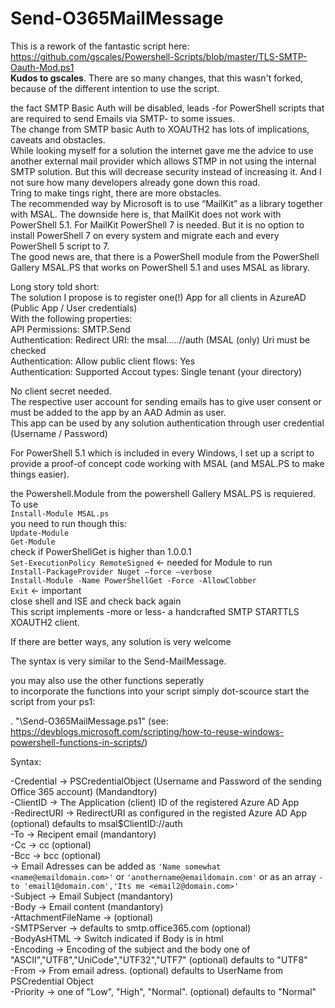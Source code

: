 # Send-O365MailMessage
  
This is a rework of the fantastic script here: https://github.com/gscales/Powershell-Scripts/blob/master/TLS-SMTP-Oauth-Mod.ps1  
**Kudos to gscales**. 
There are so many changes, that this wasn't forked, because of the different intention to use the script.  
  
the fact SMTP Basic Auth will be disabled, leads -for PowerShell scripts that are required to send Emails via SMTP- to some issues.  
The change from SMTP basic Auth to XOAUTH2 has lots of implications, caveats and obstacles.  
While looking myself for a solution the internet gave me the advice to use another external mail provider which allows STMP  in not using the internal SMTP solution. But this will decrease security instead of increasing it. And I not sure how many developers already gone down this road.  
Tring to make tings right, there are more obstacles.  
The recommended way by Microsoft is to use “MailKit” as a library together with MSAL. The downside here is, that MailKit does not work with PowerShell 5.1. For MailKit PowerShell 7 is needed. But it is no option to install PowerShell 7 on every system and migrate each and every PowerShell 5 script to 7.  
The good news are, that there is a PowerShell module from the PowerShell Gallery MSAL.PS that works on PowerShell 5.1 and uses MSAL as library.  
  
Long story told short:  
The solution I propose is to register one(!) App for all clients in AzureAD (Public App / User credentials)  
With the following properties:  
API Permissions: SMTP.Send  
Authentication: Redirect URI: the msal.....//auth (MSAL (only) Uri must be checked  
Authentication: Allow public client flows: Yes  
Authentication: Supported Accout types: Single tenant (your directory)  
  
No client secret needed.  
The respective user account for sending emails has to give user consent or must be added to the app by an AAD Admin as user.  
This app can be used by any solution authentication through user credential (Username / Password)  
  
For PowerShell 5.1 which is included in every Windows, I set up a script to provide a proof-of concept code working with MSAL (and MSAL.PS to make things easier).  
  
the Powershell.Module from the powershell Gallery MSAL.PS is requiered.
To use  
`Install-Module MSAL.ps`  
you need to run though this:  
`Update-Module`   
`Get-Module`  
check if PowerShellGet is higher than 1.0.0.1  
`Set-ExecutionPolicy RemoteSigned` <- needed for Module to run  
`Install-PackageProvider Nuget –force –verbose`  
`Install-Module -Name PowerShellGet -Force -AllowClobber`  
`Exit` <- important  
close shell and ISE and check back again  
This script implements -more or less- a handcrafted SMTP STARTTLS XOAUTH2 client.  
  
If there are better ways, any solution is very welcome  
  
The syntax is very similar to the Send-MailMessage.  
  
you may also use the other functions seperatly  
to incorporate the functions into your script simply dot-scource start the script from your ps1:  
  
. "<path ti script>\Send-O365MailMessage.ps1" (see: https://devblogs.microsoft.com/scripting/how-to-reuse-windows-powershell-functions-in-scripts/)  
  
  
Syntax:  
   
 -Credential  -> PSCredentialObject (Username and Password of the sending Office 365 account) (Mandandtory)  
 -ClientID    -> The Application (client) ID of the registered Azure AD App  
 -RedirectURI -> RedirectURI as configured in the registed Azure AD App (optional) defaults to msal$ClientID://auth  
 -To  	      -> Recipent email (mandantory)  
 -Cc          -> cc (optional)  
 -Bcc         -> bcc (optional)  
              -> Email Adresses can be added as `'Name somewhat <name@emaildomain.com>'` or `'anothername@emaildomain.com'` or as an array `-to 'email1@domain.com','Its me <email2@domain.com>'`  
 -Subject     -> Email Subject (mandantory)  
 -Body        -> Email content (mandantory)  
 -AttachmentFileName -> (optional)  
 -SMTPServer  -> defaults to smtp.office365.com (optional)  
 -BodyAsHTML  -> Switch indicated if Body is in html  
 -Encoding    -> Encoding of the subject and the body one of "ASCII","UTF8","UniCode","UTF32","UTF7" (optional) defaults to "UTF8"  
 -From        -> From email adress. (optional) defaults to UserName from PSCredential Object    
 -Priority    -> one of "Low", "High", "Normal". (optional) defaults to "Normal"
